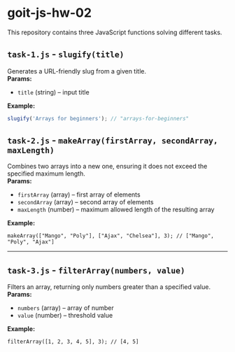 # goit-js-hw-02

This repository contains three JavaScript functions solving different tasks.

## `task-1.js` - `slugify(title)`

Generates a URL-friendly slug from a given title.  
**Params:**

- `title` (string) – input title

**Example:**

```js
slugify('Arrays for beginners'); // "arrays-for-beginners"
```

## `task-2.js` - `makeArray(firstArray, secondArray, maxLength)`

Combines two arrays into a new one, ensuring it does not exceed the specified maximum length.  
**Params:**

- `firstArray` (array) – first array of elements
- `secondArray` (array) – second array of elements
- `maxLength` (number) – maximum allowed length of the resulting array

**Example:**

```
makeArray(["Mango", "Poly"], ["Ajax", "Chelsea"], 3); // ["Mango", "Poly", "Ajax"]
```

---

## `task-3.js` - `filterArray(numbers, value)`

Filters an array, returning only numbers greater than a specified value.  
**Params:**

- `numbers` (array) – array of number
- `value` (number) – threshold value

**Example:**

```
filterArray([1, 2, 3, 4, 5], 3); // [4, 5]
```
